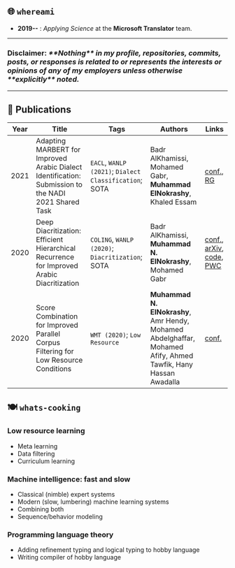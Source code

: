 <!-- ### Hi there 👋 -->

## 🌐 `whereami`

* **2019--** : *Applying Science* at the **Microsoft Translator** team.

---
### Disclaimer: _\*\*Nothing\*\* in my profile, repositories, commits, posts, or responses is related to or represents the interests or opinions of any of my employers unless otherwise \*\*explicitly\*\* noted._
---

## 📃 Publications
| Year | Title | Tags | Authors | Links |
| - | - | - | - | - |
| 2021 | Adapting MARBERT for Improved Arabic Dialect Identification: Submission to the NADI 2021 Shared Task | `EACL`, `WANLP (2021)`; `Dialect Classification`; SOTA | Badr AlKhamissi, Mohamed Gabr, **Muhammad ElNokrashy**, Khaled Essam | [conf.](https://www.aclweb.org/anthology/2021.wanlp-1.29/), [RG](https://www.researchgate.net/publication/349636312_Adapting_MARBERT_for_Improved_Arabic_Dialect_Identification_Submission_to_the_NADI_2021_Shared_Task) |
| 2020 | Deep Diacritization: Efficient Hierarchical Recurrence for Improved Arabic Diacritization | `COLING`, `WANLP (2020)`; `Diacritization`; SOTA | Badr AlKhamissi, **Muhammad N. ElNokrashy**, Mohamed Gabr | [conf.](https://www.aclweb.org/anthology/2020.wanlp-1.4/), [arXiv](https://arxiv.org/abs/2011.00538), [code](https://github.com/BKHMSI/deep-diacritization), [PWC](https://paperswithcode.com/paper/deep-diacritization-efficient-hierarchical) |
| 2020 | Score Combination for Improved Parallel Corpus Filtering for Low Resource Conditions | `WMT (2020)`; `Low Resource` | **Muhammad N. ElNokrashy**, Amr Hendy, Mohamed Abdelghaffar, Mohamed Afify, Ahmed Tawfik, Hany Hassan Awadalla | [conf.](http://www.statmt.org/wmt20/pdf/2020.wmt-1.105.pdf) |

## 🍽 `whats-cooking`
### Low resource learning
* Meta learning
* Data filtering
* Curriculum learning
### Machine intelligence: fast and slow
* Classical (nimble) expert systems
* Modern (slow, lumbering) machine learning systems
* Combining both
* Sequence/behavior modeling
### Programming language theory
* Adding refinement typing and logical typing to hobby language
* Writing compiler of hobby language

<!--
**munael/munael** is a ✨ _special_ ✨ repository because its `README.md` (this file) appears on your GitHub profile.

Here are some ideas to get you started:

- 🔭 I’m currently working on ...
- 🌱 I’m currently learning ...
- 👯 I’m looking to collaborate on ...
- 🤔 I’m looking for help with ...
- 💬 Ask me about ...
- 📫 How to reach me: ...
- 😄 Pronouns: ...
- ⚡ Fun fact: ...
-->
